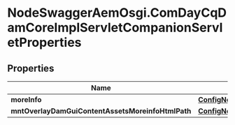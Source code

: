 # NodeSwaggerAemOsgi.ComDayCqDamCoreImplServletCompanionServletProperties

## Properties

Name | Type | Description | Notes
------------ | ------------- | ------------- | -------------
**moreInfo** | [**ConfigNodePropertyString**](ConfigNodePropertyString.md) |  | [optional] 
**mntOverlayDamGuiContentAssetsMoreinfoHtmlPath** | [**ConfigNodePropertyString**](ConfigNodePropertyString.md) |  | [optional] 


